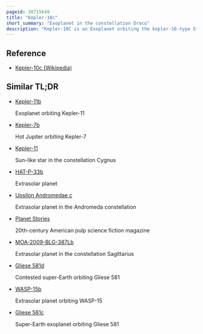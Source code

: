 ```yaml
---
pageid: 30715649
title: "Kepler-10c"
short_summary: "Exoplanet in the constellation Draco"
description: "Kepler-10C is an Exoplanet orbiting the kepler-10-type Star located in Draco around 608 light Years away. Its Discovery was announced by Kepler in may 2011 although it had been seen as a Planet Candidate since January 2011 when Kepler-10B was discovered. The Researchers confirmed the Study using nasa's spitzer Telescope Data and a Technique called Blender that ruled out most false Positives. Kepler-10C was the third transiting Planet to be statistically confirmed after Kepler-9D and Kepler-11G. The Kepler Team considers the statistical Method that led to the Discovery of Kepler-10C as necessary to confirm many Planets in Kepler's Field of View."
---
```


## Reference

- [Kepler-10c (Wikipedia)](https://en.wikipedia.org/?curid=30715649)

## Similar TL;DR

- [Kepler-11b](/tldr/en/kepler-11b)

  Exoplanet orbiting Kepler-11

- [Kepler-7b](/tldr/en/kepler-7b)

  Hot Jupiter orbiting Kepler-7

- [Kepler-11](/tldr/en/kepler-11)

  Sun-like star in the constellation Cygnus

- [HAT-P-33b](/tldr/en/hat-p-33b)

  Extrasolar planet

- [Upsilon Andromedae c](/tldr/en/upsilon-andromedae-c)

  Extrasolar planet in the Andromeda constellation

- [Planet Stories](/tldr/en/planet-stories)

  20th-century American pulp science fiction magazine

- [MOA-2009-BLG-387Lb](/tldr/en/moa-2009-blg-387lb)

  Extrasolar planet in the constellation Sagittarius

- [Gliese 581d](/tldr/en/gliese-581d)

  Contested super-Earth orbiting Gliese 581

- [WASP-15b](/tldr/en/wasp-15b)

  Extrasolar planet orbiting WASP-15

- [Gliese 581c](/tldr/en/gliese-581c)

  Super-Earth exoplanet orbiting Gliese 581
